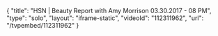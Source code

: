 {
    "title": "HSN | Beauty Report with Amy Morrison 03.30.2017 - 08 PM",
    "type": "solo",
    "layout": "iframe-static",
    "videoId": "112311962",
    "url": "\/tvpembed\/112311962"
}